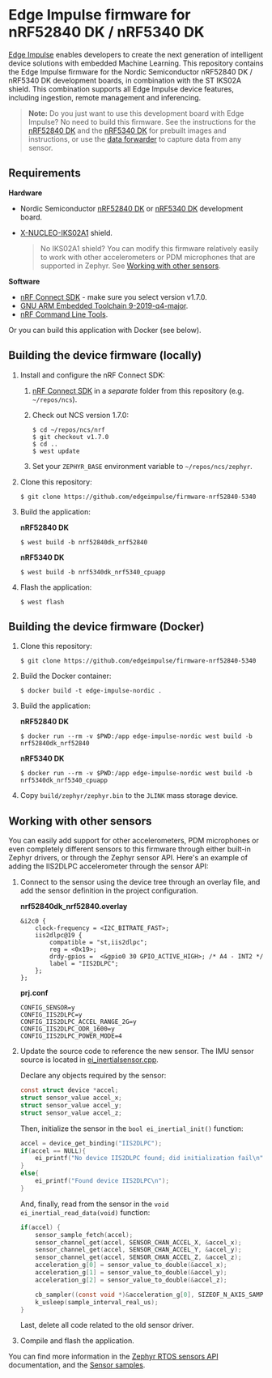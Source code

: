 # Edge Impulse firmware for nRF52840 DK / nRF5340 DK

[Edge Impulse](https://www.edgeimpulse.com) enables developers to create the next generation of intelligent device solutions with embedded Machine Learning. This repository contains the Edge Impulse firmware for the Nordic Semiconductor nRF52840 DK / nRF5340 DK development boards, in combination with the ST IKS02A shield. This combination supports all Edge Impulse device features, including ingestion, remote management and inferencing.

> **Note:** Do you just want to use this development board with Edge Impulse? No need to build this firmware. See the instructions for the [nRF52840 DK](https://docs.edgeimpulse.com/docs/nordic-semi-nrf52840-dk) and the [nRF5340 DK](https://docs.edgeimpulse.com/docs/nordic-semi-nrf5340-dk) for prebuilt images and instructions, or use the [data forwarder](https://docs.edgeimpulse.com/docs/cli-data-forwarder) to capture data from any sensor.

## Requirements

**Hardware**

* Nordic Semiconductor [nRF52840 DK](https://docs.edgeimpulse.com/docs/nordic-semi-nrf52840-dk) or [nRF5340 DK](https://docs.edgeimpulse.com/docs/nordic-semi-nrf5340-dk) development board.
* [X-NUCLEO-IKS02A1](https://www.st.com/en/ecosystems/x-nucleo-iks02a1.html) shield.

    > No IKS02A1 shield? You can modify this firmware relatively easily to work with other accelerometers or PDM microphones that are supported in Zephyr. See [Working with other sensors](#working-with-other-sensors).

**Software**

* [nRF Connect SDK](https://www.nordicsemi.com/Software-and-tools/Software/nRF-Connect-SDK) - make sure you select version v1.7.0.
* [GNU ARM Embedded Toolchain 9-2019-q4-major](https://developer.arm.com/tools-and-software/open-source-software/developer-tools/gnu-toolchain/gnu-rm/downloads).
* [nRF Command Line Tools](https://www.nordicsemi.com/Software-and-tools/Development-Tools/nRF-Command-Line-Tools/Download).

Or you can build this application with Docker (see below).

## Building the device firmware (locally)

1. Install and configure the nRF Connect SDK:
    1. [nRF Connect SDK](https://developer.nordicsemi.com/nRF_Connect_SDK/doc/latest/nrf/gs_installing.html) in a *separate* folder from this repository (e.g. `~/repos/ncs`).
    1. Check out NCS version 1.7.0:

        ```
        $ cd ~/repos/ncs/nrf
        $ git checkout v1.7.0
        $ cd ..
        $ west update
        ```

    1. Set your `ZEPHYR_BASE` environment variable to `~/repos/ncs/zephyr`.

1. Clone this repository:

    ```
    $ git clone https://github.com/edgeimpulse/firmware-nrf52840-5340
    ```

1. Build the application:

    **nRF52840 DK**

    ```
    $ west build -b nrf52840dk_nrf52840
    ```

    **nRF5340 DK**

    ```
    $ west build -b nrf5340dk_nrf5340_cpuapp
    ```

1. Flash the application:

    ```
    $ west flash
    ```

## Building the device firmware (Docker)

1. Clone this repository:

    ```
    $ git clone https://github.com/edgeimpulse/firmware-nrf52840-5340
    ```

1. Build the Docker container:

    ```
    $ docker build -t edge-impulse-nordic .
    ```

1. Build the application:


    **nRF52840 DK**

    ```
    $ docker run --rm -v $PWD:/app edge-impulse-nordic west build -b nrf52840dk_nrf52840
    ```

    **nRF5340 DK**

    ```
    $ docker run --rm -v $PWD:/app edge-impulse-nordic west build -b nrf5340dk_nrf5340_cpuapp
    ```

1. Copy `build/zephyr/zephyr.bin` to the `JLINK` mass storage device.

## Working with other sensors

You can easily add support for other accelerometers, PDM microphones or even completely different sensors to this firmware through either built-in Zephyr drivers, or through the Zephyr sensor API. Here's an example of adding the IIS2DLPC accelerometer through the sensor API:

1. Connect to the sensor using the device tree through an overlay file, and add the sensor definition in the project configuration.

    **nrf52840dk_nrf52840.overlay**

    ```
    &i2c0 {
        clock-frequency = <I2C_BITRATE_FAST>;
        iis2dlpc@19 {
            compatible = "st,iis2dlpc";
            reg = <0x19>;
            drdy-gpios =  <&gpio0 30 GPIO_ACTIVE_HIGH>; /* A4 - INT2 */
            label = "IIS2DLPC";
        };
    };
    ```

    **prj.conf**

    ```
    CONFIG_SENSOR=y
    CONFIG_IIS2DLPC=y
    CONFIG_IIS2DLPC_ACCEL_RANGE_2G=y
    CONFIG_IIS2DLPC_ODR_1600=y
    CONFIG_IIS2DLPC_POWER_MODE=4
    ```

2. Update the source code to reference the new sensor. The IMU sensor source is located in [ei_inertialsensor.cpp](edge-impulse/ingestion-sdk-platform/NordicSemi-nrf52/sensors/ei_inertialsensor).

    Declare any objects required by the sensor:

    ```c
    const struct device *accel;
    struct sensor_value accel_x;
    struct sensor_value accel_y;
    struct sensor_value accel_z;
    ```

    Then, initialize the sensor in the `bool ei_inertial_init()` function:

    ```c
    accel = device_get_binding("IIS2DLPC");
    if(accel == NULL){
        ei_printf("No device IIS2DLPC found; did initialization fail\n");
    }
    else{
        ei_printf("Found device IIS2DLPC\n");
    }
    ```

    And, finally, read from the sensor in the `void ei_inertial_read_data(void)` function:

    ```c
    if(accel) {
        sensor_sample_fetch(accel);
        sensor_channel_get(accel, SENSOR_CHAN_ACCEL_X, &accel_x);
        sensor_channel_get(accel, SENSOR_CHAN_ACCEL_Y, &accel_y);
        sensor_channel_get(accel, SENSOR_CHAN_ACCEL_Z, &accel_z);
        acceleration_g[0] = sensor_value_to_double(&accel_x);
        acceleration_g[1] = sensor_value_to_double(&accel_y);
        acceleration_g[2] = sensor_value_to_double(&accel_z);

        cb_sampler((const void *)&acceleration_g[0], SIZEOF_N_AXIS_SAMPLED);
        k_usleep(sample_interval_real_us);
    }
    ```

    Last, delete all code related to the old sensor driver.

3. Compile and flash the application.

You can find more information in the [Zephyr RTOS sensors API](https://developer.nordicsemi.com/nRF_Connect_SDK/doc/1.4.99-dev1/zephyr/reference/peripherals/sensor.html) documentation, and the [Sensor samples](https://developer.nordicsemi.com/nRF_Connect_SDK/doc/1.4.99-dev1/zephyr/samples/sensor/sensor.html).
